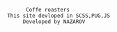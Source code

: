                 Coffe roasters
          This site devloped in SCSS,PUG,JS
               Developed by NAZAROV
